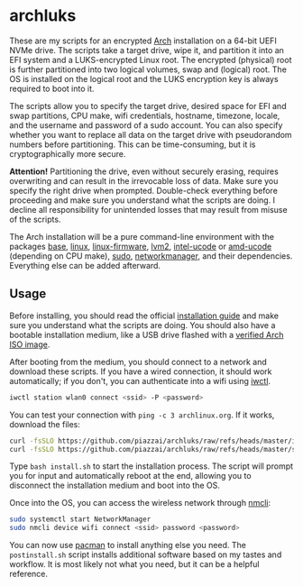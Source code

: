 # archluks

These are my scripts for an encrypted [Arch](https://www.archlinux.org) installation on a 64-bit UEFI NVMe drive. The scripts take a target drive, wipe it, and partition it into an EFI system and a LUKS-encrypted Linux root. The encrypted (physical) root is further partitioned into two logical volumes, swap and (logical) root. The OS is installed on the logical root and the LUKS encryption key is always required to boot into it.

The scripts allow you to specify the target drive, desired space for EFI and swap partitions, CPU make, wifi credentials, hostname, timezone, locale, and the username and password of a sudo account. You can also specify whether you want to replace all data on the target drive with pseudorandom numbers before partitioning. This can be time-consuming, but it is cryptographically more secure.

**Attention!** Partitioning the drive, even without securely erasing, requires overwriting and can result in the irrevocable loss of data. Make sure you specify the right drive when prompted. Double-check everything before proceeding and make sure you understand what the scripts are doing. I decline all responsibility for unintended losses that may result from misuse of the scripts.

The Arch installation will be a pure command-line environment with the packages [base](https://archlinux.org/packages/core/any/base/), [linux](https://archlinux.org/packages/core/x86_64/linux/), [linux-firmware](https://archlinux.org/packages/core/any/linux-firmware/), [lvm2](https://archlinux.org/packages/core/x86_64/lvm2/), [intel-ucode](https://archlinux.org/packages/extra/any/intel-ucode/) or [amd-ucode](https://archlinux.org/packages/core/any/amd-ucode/) (depending on CPU make), [sudo](https://archlinux.org/packages/core/x86_64/sudo/), [networkmanager](https://archlinux.org/packages/extra/x86_64/networkmanager/), and their dependencies. Everything else can be added afterward.

## Usage

Before installing, you should read the official [installation guide](https://wiki.archlinux.org/title/Installation_guide) and make sure you understand what the scripts are doing. You should also have a bootable installation medium, like a USB drive flashed with a [verified Arch ISO image](https://archlinux.org/download/).

After booting from the medium, you should connect to a network and download these scripts. If you have a wired connection, it should work automatically; if you don't, you can authenticate into a wifi using [iwctl](https://man.archlinux.org/man/iwctl).

```sh
iwctl station wlan0 connect <ssid> -P <password>
```

You can test your connection with `ping -c 3 archlinux.org`. If it works, download the files:

```sh
curl -fsSLO https://github.com/piazzai/archluks/raw/refs/heads/master/install.sh
curl -fsSLO https://github.com/piazzai/archluks/raw/refs/heads/master/setup.sh
```

Type `bash install.sh` to start the installation process. The script will prompt you for input and automatically reboot at the end, allowing you to disconnect the installation medium and boot into the OS.

Once into the OS, you can access the wireless network through [nmcli](https://man.archlinux.org/man/nmcli):

```sh
sudo systemctl start NetworkManager
sudo nmcli device wifi connect <ssid> password <password>
```

You can now use [pacman](https://man.archlinux.org/man/pacman) to install anything else you need. The `postinstall.sh` script installs additional software based on my tastes and workflow. It is most likely not what you need, but it can be a helpful reference.
